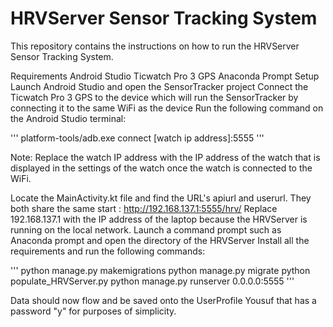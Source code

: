 # HRVServer Sensor Tracking System
This repository contains the instructions on how to run the HRVServer Sensor Tracking System.

Requirements
Android Studio
Ticwatch Pro 3 GPS
Anaconda Prompt
Setup
Launch Android Studio and open the SensorTracker project
Connect the Ticwatch Pro 3 GPS to the device which will run the SensorTracker by connecting it to the same WiFi as the device
Run the following command on the Android Studio terminal:

'''
platform-tools/adb.exe connect [watch ip address]:5555
'''

Note: Replace the watch IP address with the IP address of the watch that is displayed in the settings of the watch once the watch is connected to the WiFi.

Locate the MainActivity.kt file and find the URL's apiurl and userurl. They both share the same start : http://192.168.137.1:5555/hrv/
Replace 192.168.137.1 with the IP address of the laptop because the HRVServer is running on the local network.
Launch a command prompt such as Anaconda prompt and open the directory of the HRVServer
Install all the requirements and run the following commands:

'''
python manage.py makemigrations
python manage.py migrate
python populate_HRVServer.py
python manage.py runserver 0.0.0.0:5555
'''

Data should now flow and be saved onto the UserProfile Yousuf that has a password "y" for purposes of simplicity.
